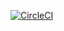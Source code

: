 [![CircleCI](https://circleci.com/gh/tuuuuuuken/dotfiles/tree/master.svg?style=svg&circle-token=5ca451c7067168a614bb62886cb93ef5f9bd2a27)](https://circleci.com/gh/tuuuuuuken/dotfiles/tree/master)

